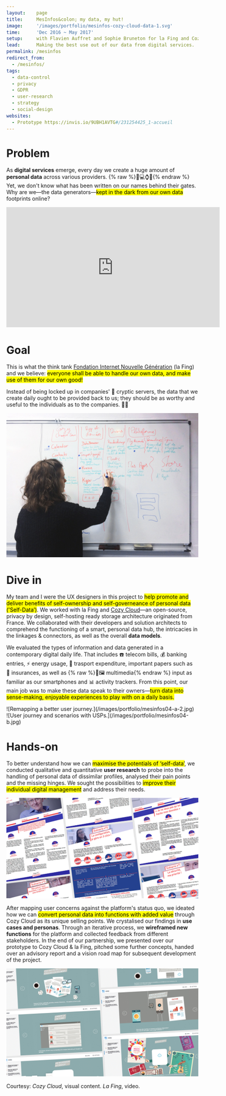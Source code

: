 ```yaml
---
layout:    page
title:     MesInfos&colon; my data, my hut!
image:     '/images/portfolio/mesinfos-cozy-cloud-data-1.svg'
time:      'Dec 2016 ~ May 2017'
setup:     with Flavien Auffret and Sophie Bruneton for la Fing and Cozy Cloud.
lead:      Making the best use out of our data from digital services.
permalink: /mesinfos
redirect_from:
  - /mesinfos/
tags:
  - data-control
  - privacy
  - GDPR
  - user-research
  - strategy
  - social-design
websites:
  - Prototype https://invis.io/9UBH1AVTG#/231254425_1-accueil
---
```


# Problem
As **digital services** emerge, every day we create a huge amount of **personal data** across various providers. {% raw %}<span style="display: inline-block">📱💻⌚️📡</span>{% endraw %} Yet, we don't know what has been written on our names behind their gates. Why are we—the data generators—<mark>kept in the dark from our own data</mark> footprints online?

<div class="e-iframe" markdown="1">
<iframe width="560" height="315" src="https://www.youtube-nocookie.com/embed/6Wh8HMRKP4U?cc_load_policy=1&cc_lang_pref=en&rel=0" frameborder="0" allow="accelerometer; autoplay; encrypted-media; gyroscope; picture-in-picture" allowfullscreen></iframe>
</div>

# Goal
This is what the think tank [Fondation Internet Nouvelle Génération](https://fing.org/) (la Fing) and we believe: <mark>everyone shall be able to handle our own data, and make use of them for our own good!</mark>

Instead of being locked up in companies' 🔐 cryptic servers, the data that we create daily ought to be provided back to us; they should be as worthy and useful to the individuals as to the companies. 💪🏼

![Visualising Cozy Cloud's architecture.](/images/portfolio/mesinfos03-2.jpg)

# Dive in
My team and I were the UX designers in this project to <mark>help promote and deliver benefits of self-ownership and self-governeance of personal data ('Self-Data’)</mark>. We worked with la Fing and [Cozy Cloud](https://cozy.io/)—an open-source, privacy by design, self-hosting ready storage architecture originated from France. We collaborated with their developers and solution architects to comprehend the functioning of a smart, personal data hub, the intricacies in the linkages & connectors, as well as the overall **data models**.

We evaluated the types of information and data generated in a contemporary digital daily life. That includes ☎️ telecom bills, 💰 banking entries, ⚡️ energy usage, 🚋 trasport expenditure, important papers such as 📜 insurances, as well as {% raw %}<span style="display: inline-block">📸🖼 multimedia</span>{% endraw %} input as familiar as our smartphones and 📊 activity trackers. From this point, our main job was to make these data speak to their owners—<mark>turn data into sense-making, enjoyable experiences to play with on a daily basis.</mark>

<div class="o-grid" markdown="1">
<div class="o-grid__col o-grid__col--2-4-m multi-pic" markdown="1">
![Remapping a better user journey.](/images/portfolio/mesinfos04-a-2.jpg)
</div>
<div class="o-grid__col o-grid__col--2-4-m multi-pic" markdown="1">
![User journey and scenarios with USPs.](/images/portfolio/mesinfos04-b.jpg)
</div>
</div>

# Hands-on
To better understand how we can <mark>maximise the potentials of ‘self-data’</mark>, we conducted qualitative and quantitative **user research** to probe into the handling of personal data of dissimilar profiles, analysed their pain points and the missing hinges. We sought the possibilities to <mark>improve their individual digital management</mark> and address their needs.

![Personas and use case scenarios](/images/portfolio/mesinfos-personas-scenarios.jpg)

After mapping user concerns against the platform's status quo, we ideated how we can <mark>convert personal data into functions with added value</mark> through Cozy Cloud as its unique selling points. We crystalised our findings in **use cases and personas**. Through an iterative process, we **wireframed new functions** for the platform and collected feedback from different stakeholders. In the end of our partnership, we presented over our prototype to Cozy Cloud & la Fing, pitched some further concepts, handed over an advisory report and a vision road map for subsequent development of the project.

![What makes Cozy Cloud unique? We stressed on what added value each function can bring to the users.](/images/portfolio/mesinfos-USP.jpg)

<div class="extras" markdown="1">
Courtesy: <i>Cozy Cloud</i>, visual content. <i>La Fing</i>, video.
</div>